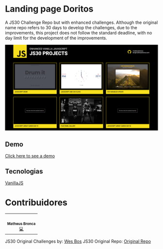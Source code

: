 # Landing page Doritos

 A JS30 Challenge Repo but with enhanced challenges.
 Although the original name repo refers to 30 days to develop the challenges, due to the improvements, this project does not follow the standard deadline, with no day limit for the development of the improvements. 

![Capa do Projeto](/images/cover.jpg)

## Demo
 [Click here to see a demo](https://matheusbronca.github.io/JS30/)

## Tecnologias

[VanillaJS](https://www.javascript.com/)

# Contribuidores

<table>
  <tr>
    <td align="center"><a href="https://github.com/matheusbronca"><img src="https://avatars.githubusercontent.com/u/61763034?s=460&u=4f8a4c051799e94791d5ce14fddede0919a0780c&v=4" width="100px;" alt=""/><br /><sub><b>Matheus Bronca</b></sub></a><br /><a href="https://github.com/matheusbronca/animesquiz/commits?author=matheusbronca" title="Code">💻</a>
    </td>
  </tr>
</table>

JS30 Original Challenges by: [Wes Bos](https://github.com/wesbos/)
JS30 Original Repo: [Original Repo](https://github.com/wesbos/JavaScript30)